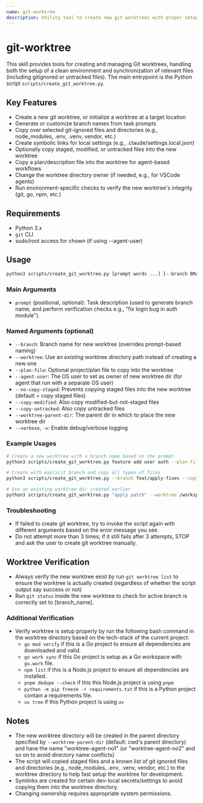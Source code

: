 ```yaml
---
name: git-worktree
description: Utility tool to create new git worktrees with proper setup for development environments. Automates creation, copying, symlinking, and ownership management for smooth developer onboarding or isolated task/feature work.
---
```

# git-worktree

This skill provides tools for creating and managing Git worktrees, handling both the setup of a clean environment and synchronization of relevant files (including gitignored or untracked files). The main entrypoint is the Python script `scripts/create_git_worktree.py`.

## Key Features
- Create a new git worktree, or initialize a worktree at a target location
- Generate or customize branch names from task prompts
- Copy over selected git-ignored files and directories (e.g., node_modules, .env, .venv, vendor, etc.)
- Create symbolic links for local settings (e.g., .claude/settings.local.json)
- Optionally copy staged, modified, or untracked files into the new worktree
- Copy a plan/description file into the worktree for agent-based workflows
- Change the worktree directory owner (if needed, e.g., for VSCode agents)
- Run environment-specific checks to verify the new worktree's integrity (git, go, npm, etc.)

## Requirements
- Python 3.x
- `git` CLI
- sudo/root access for chown (if using --agent-user)

## Usage

```bash
python3 scripts/create_git_worktree.py [prompt words ...] [--branch BRANCH | --worktree WORKTREE_DIR] [--plan-file FILE] [--agent-user USER] [--no-copy-staged] [--copy-modified] [--copy-untracked] [--worktree-parent-dir DIR] [--verbose]
```

### Main Arguments
- `prompt` (positional, optional): Task description (used to generate branch name, and perform verification checks e.g., "fix login bug in auth module").
### Named Arguments (optional)
- `--branch`: Branch name for new worktree (overrides prompt-based naming)
- `--worktree`: Use an _existing_ worktree directory path instead of creating a new one
- `--plan-file`: Optional project/plan file to copy into the worktree
- `--agent-user`: The OS user to set as owner of new worktree dir (for agent that run with a separate OS user)
- `--no-copy-staged`: Prevents copying staged files into the new worktree (default = copy staged files)
- `--copy-modified`: Also copy modified-but-not-staged files
- `--copy-untracked`: Also copy untracked files
- `--worktree-parent-dir`: The parent dir in which to place the new worktree dir
- `--verbose`, `-v`: Enable debug/verbose logging

### Example Usages

```bash
# Create a new worktree with a branch name based on the prompt
python3 scripts/create_git_worktree.py feature add user auth --plan-file path/to/plan.md --agent-user vscode --copy-untracked

# Create with explicit branch and copy all types of files
python3 scripts/create_git_worktree.py --branch feat/apply-fixes --copy-modified --copy-untracked

# Use an existing worktree dir created earlier
python3 scripts/create_git_worktree.py "apply patch" --worktree /workspaces/worktree-agent-no1 --plan-file path/to/plan.md

```

### Troubleshooting

- If failed to create git worktree, try to invoke the script again with different arguments based on the error message you see.
- Do not attempt more than 3 times; if it still fails after 3 attempts, STOP and ask the user to create git worktree manually.

## Worktree Verification

- Always verify the new worktree exist by run `git worktree list` to ensure the worktree is actually created (regardless of whether the script output say success or not)
- Run `git status` inside the new worktree to check for active branch is correctly set to [branch_name].

### Additional Verification
- Verify worktree is setup properly by run the following bash command in the worktree directory based on the tech-stack of the current project:
  - `go mod verify` if this is a Go project to ensure all dependencies are downloaded and valid.
  - `go work sync` if this Go project is setup as a Go workspace with `go.work` file.
  - `npm list` if this is a Node.js project to ensure all dependencies are installed.
  - `pnpm dedupe --check` if this this Node.js project is using `pnpm`
  - `python -m pip freeze -r requirements.txt` if this is a Python project contain a requirements file.
  - `uv tree` if this Python project  is using `uv`

## Notes
- The new worktree directory will be created in the parent directory specified by `--worktree-parent-dir` (default: cwd's parent directory) and have the name "worktree-agent-no1" (or "worktree-agent-no2" and so on to avoid directory name conflicts)
- The script will copied staged files and a known list of git ignored files and directories (e.g., node_modules, .env, .venv, vendor, etc.) to the worktree directory to help fast setup the worktree for development.
- Symlinks are created for certain dev-local secrets/settings to avoid copying them into the worktree directory.
- Changing ownership requires appropriate system permissions.
